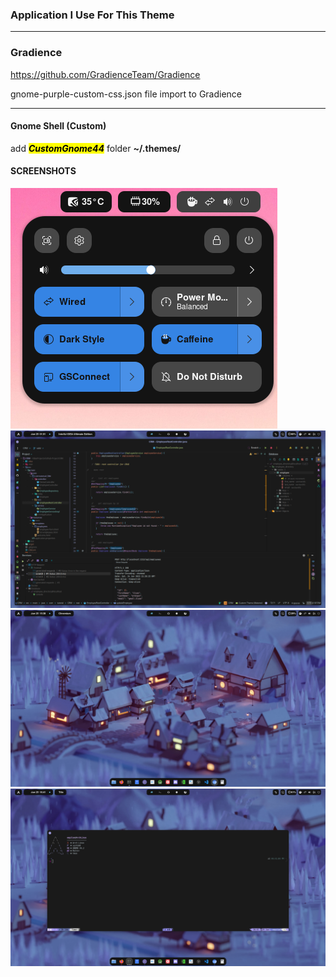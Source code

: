 ### Application I Use For This Theme

---

### Gradience

https://github.com/GradienceTeam/Gradience   

gnome-purple-custom-css.json file import to Gradience 

---



#### Gnome Shell (Custom)

add **<mark>*CustomGnome44*</mark>** folder **~/.themes/** 

#### SCREENSHOTS

<img src="https://github.com/Mestane/CustomGnomeShell/blob/master/screenshots/quick-setting.png">

<img src="https://github.com/Mestane/CustomGnomeShell/blob/master/screenshots/intellij.png">

<img src="https://github.com/Mestane/CustomGnomeShell/blob/master/screenshots/desktop.png">

<img src="https://github.com/Mestane/CustomGnomeShell/blob/master/screenshots/terminal.png">
